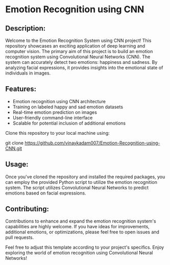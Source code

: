 # Emotion Recognition using CNN

## Description:
Welcome to the Emotion Recognition System using CNN project! This repository showcases an exciting application of deep learning and computer vision. The primary aim of this project is to build an emotion recognition system using Convolutional Neural Networks (CNN). The system can accurately detect two emotions: happiness and sadness. By analyzing facial expressions, it provides insights into the emotional state of individuals in images.

## Features:
- Emotion recognition using CNN architecture
- Training on labeled happy and sad emotion datasets
- Real-time emotion prediction on images
- User-friendly command-line interface
- Scalable for potential inclusion of additional emotions

Clone this repository to your local machine using:

git clone https://github.com/vinaykadam007/Emotion-Recognition-using-CNN.git

## Usage:
Once you've cloned the repository and installed the required packages, you can employ the provided Python script to utilize the emotion recognition system. The script utilizes Convolutional Neural Networks to predict emotions based on facial expressions.

## Contributing:
Contributions to enhance and expand the emotion recognition system's capabilities are highly welcome. If you have ideas for improvements, additional emotions, or optimizations, please feel free to open issues and pull requests.

Feel free to adjust this template according to your project's specifics. Enjoy exploring the world of emotion recognition using Convolutional Neural Networks!
